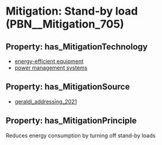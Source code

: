 # Mitigation: __Stand-by load__ (PBN__Mitigation_705)

## Property: has_MitigationTechnology

* [energy-efficient equipment](../Technology/PBN__Technology_3398)
* [power management systems](../Technology/PBN__Technology_3399)

## Property: has_MitigationSource

* [geraldi_addressing_2021](../Article/PBN__Article_286)

## Property: has_MitigationPrinciple

Reduces energy consumption by turning off stand-by loads

